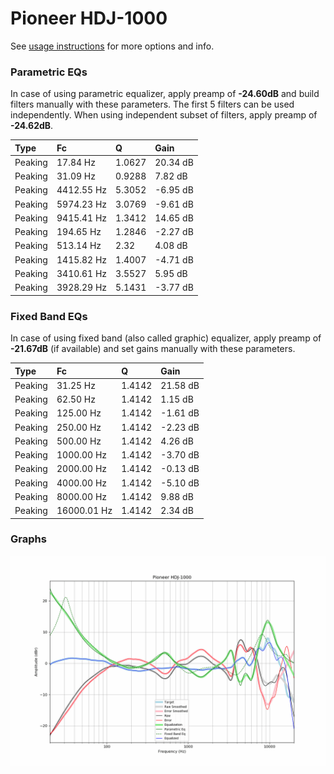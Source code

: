 # Pioneer HDJ-1000
See [usage instructions](https://github.com/jaakkopasanen/AutoEq#usage) for more options and info.

### Parametric EQs
In case of using parametric equalizer, apply preamp of **-24.60dB** and build filters manually
with these parameters. The first 5 filters can be used independently.
When using independent subset of filters, apply preamp of **-24.62dB**.

| Type    | Fc         |      Q | Gain     |
|:--------|:-----------|:-------|:---------|
| Peaking | 17.84 Hz   | 1.0627 | 20.34 dB |
| Peaking | 31.09 Hz   | 0.9288 | 7.82 dB  |
| Peaking | 4412.55 Hz | 5.3052 | -6.95 dB |
| Peaking | 5974.23 Hz | 3.0769 | -9.61 dB |
| Peaking | 9415.41 Hz | 1.3412 | 14.65 dB |
| Peaking | 194.65 Hz  | 1.2846 | -2.27 dB |
| Peaking | 513.14 Hz  | 2.32   | 4.08 dB  |
| Peaking | 1415.82 Hz | 1.4007 | -4.71 dB |
| Peaking | 3410.61 Hz | 3.5527 | 5.95 dB  |
| Peaking | 3928.29 Hz | 5.1431 | -3.77 dB |

### Fixed Band EQs
In case of using fixed band (also called graphic) equalizer, apply preamp of **-21.67dB**
(if available) and set gains manually with these parameters.

| Type    | Fc          |      Q | Gain     |
|:--------|:------------|:-------|:---------|
| Peaking | 31.25 Hz    | 1.4142 | 21.58 dB |
| Peaking | 62.50 Hz    | 1.4142 | 1.15 dB  |
| Peaking | 125.00 Hz   | 1.4142 | -1.61 dB |
| Peaking | 250.00 Hz   | 1.4142 | -2.23 dB |
| Peaking | 500.00 Hz   | 1.4142 | 4.26 dB  |
| Peaking | 1000.00 Hz  | 1.4142 | -3.70 dB |
| Peaking | 2000.00 Hz  | 1.4142 | -0.13 dB |
| Peaking | 4000.00 Hz  | 1.4142 | -5.10 dB |
| Peaking | 8000.00 Hz  | 1.4142 | 9.88 dB  |
| Peaking | 16000.01 Hz | 1.4142 | 2.34 dB  |

### Graphs
![](./Pioneer%20HDJ-1000.png)